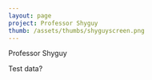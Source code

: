 ```yaml
---
layout: page
project: Professor Shyguy
thumb: /assets/thumbs/shyguyscreen.png
---
```

Professor Shyguy

Test data?
